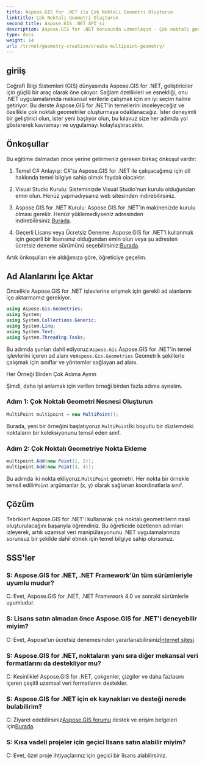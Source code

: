 ```yaml
---
title: Aspose.GIS for .NET ile Çok Noktalı Geometri Oluşturun
linktitle: Çok Noktalı Geometri Oluşturun
second_title: Aspose.GIS .NET API'si
description: Aspose.GIS for .NET konusunda uzmanlaşın - Çok noktalı geometrileri zahmetsizce oluşturmayı öğrenin. Geliştiriciler için kapsamlı eğitim.
type: docs
weight: 14
url: /tr/net/geometry-creation/create-multipoint-geometry/
---
```

## giriiş

Coğrafi Bilgi Sistemleri (GIS) dünyasında Aspose.GIS for .NET, geliştiriciler için güçlü bir araç olarak öne çıkıyor. Sağlam özellikleri ve esnekliği, onu .NET uygulamalarında mekansal verilerle çalışmak için en iyi seçim haline getiriyor. Bu derste Aspose.GIS for .NET'in temellerini inceleyeceğiz ve özellikle çok noktalı geometriler oluşturmaya odaklanacağız. İster deneyimli bir geliştirici olun, ister yeni başlıyor olun, bu kılavuz size her adımda yol göstererek kavramayı ve uygulamayı kolaylaştıracaktır.

## Önkoşullar

Bu eğitime dalmadan önce yerine getirmeniz gereken birkaç önkoşul vardır:

1. Temel C# Anlayışı: C#'ta Aspose.GIS for .NET ile çalışacağımız için dil hakkında temel bilgiye sahip olmak faydalı olacaktır.

2. Visual Studio Kurulu: Sisteminizde Visual Studio'nun kurulu olduğundan emin olun. Henüz yapmadıysanız web sitesinden indirebilirsiniz.

3. Aspose.GIS for .NET Kurulu: Aspose.GIS for .NET'in makinenizde kurulu olması gerekir. Henüz yüklemediyseniz adresinden indirebilirsiniz.[Burada](https://releases.aspose.com/gis/net/).

4.  Geçerli Lisans veya Ücretsiz Deneme: Aspose.GIS for .NET'i kullanmak için geçerli bir lisansınız olduğundan emin olun veya şu adresten ücretsiz deneme sürümünü seçebilirsiniz:[Burada](https://releases.aspose.com/).

Artık önkoşulları ele aldığımıza göre, öğreticiye geçelim.

## Ad Alanlarını İçe Aktar

Öncelikle Aspose.GIS for .NET işlevlerine erişmek için gerekli ad alanlarını içe aktarmamız gerekiyor.


```csharp
using Aspose.Gis.Geometries;
using System;
using System.Collections.Generic;
using System.Linq;
using System.Text;
using System.Threading.Tasks;
```

 Bu adımda şunları dahil ediyoruz:`Aspose.Gis` Aspose.GIS for .NET'in temel işlevlerini içeren ad alanı ve`Aspose.Gis.Geometries` Geometrik şekillerle çalışmak için sınıflar ve yöntemler sağlayan ad alanı.

Her Örneği Birden Çok Adıma Ayırın

Şimdi, daha iyi anlamak için verilen örneği birden fazla adıma ayıralım.

### Adım 1: Çok Noktalı Geometri Nesnesi Oluşturun

```csharp
MultiPoint multipoint = new MultiPoint();
```

 Burada, yeni bir örneğini başlatıyoruz.`MultiPoint`İki boyutlu bir düzlemdeki noktaların bir koleksiyonunu temsil eden sınıf.

### Adım 2: Çok Noktalı Geometriye Nokta Ekleme

```csharp
multipoint.Add(new Point(1, 2));
multipoint.Add(new Point(3, 4));
```

 Bu adımda iki nokta ekliyoruz.`MultiPoint` geometri. Her nokta bir örnekle temsil edilir`Point` argümanlar (x, y) olarak sağlanan koordinatlarla sınıf.

## Çözüm

Tebrikler! Aspose.GIS for .NET'i kullanarak çok noktalı geometrilerin nasıl oluşturulacağını başarıyla öğrendiniz. Bu öğreticide özetlenen adımları izleyerek, artık uzamsal veri manipülasyonunu .NET uygulamalarınıza sorunsuz bir şekilde dahil etmek için temel bilgiye sahip olursunuz.

## SSS'ler

### S: Aspose.GIS for .NET, .NET Framework'ün tüm sürümleriyle uyumlu mudur?
C: Evet, Aspose.GIS for .NET, .NET Framework 4.0 ve sonraki sürümlerle uyumludur.

### S: Lisans satın almadan önce Aspose.GIS for .NET'i deneyebilir miyim?
 C: Evet, Aspose'un ücretsiz denemesinden yararlanabilirsiniz[İnternet sitesi](https://purchase.aspose.com/temporary-license/).

### S: Aspose.GIS for .NET, noktaların yanı sıra diğer mekansal veri formatlarını da destekliyor mu?
C: Kesinlikle! Aspose.GIS for .NET, çokgenler, çizgiler ve daha fazlasını içeren çeşitli uzamsal veri formatlarını destekler.

### S: Aspose.GIS for .NET için ek kaynakları ve desteği nerede bulabilirim?
 C: Ziyaret edebilirsiniz[Aspose.GIS forumu](https://forum.aspose.com/c/gis/33) destek ve erişim belgeleri için[Burada](https://reference.aspose.com/gis/net/).

### S: Kısa vadeli projeler için geçici lisans satın alabilir miyim?
C: Evet, özel proje ihtiyaçlarınız için geçici bir lisans alabilirsiniz.